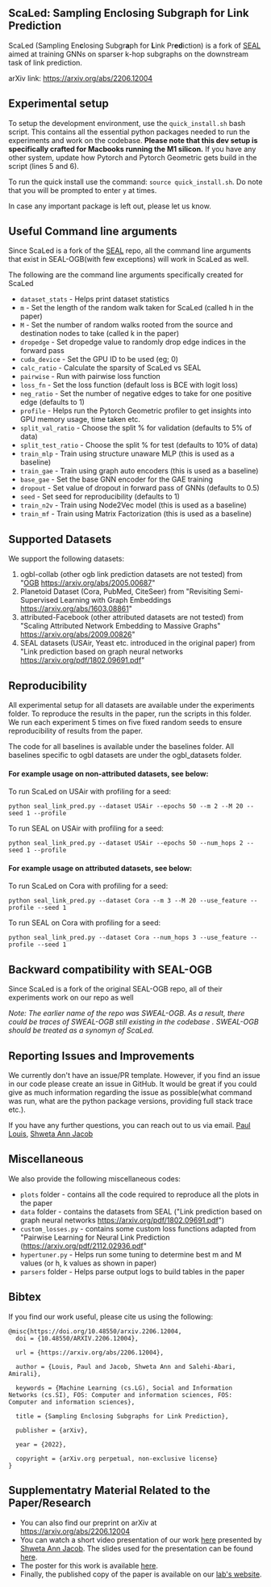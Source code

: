 ## ScaLed: Sampling En**c**losing Subgr**a**ph for **L**ink Pr**ed**iction

ScaLed (Sampling En**c**losing Subgr**a**ph for **L**ink Pr**ed**iction) is a fork of [SEAL](https://github.com/facebookresearch/SEAL_OGB) aimed at training GNNs on sparser k-hop subgraphs on the downstream task of link prediction.

arXiv link: https://arxiv.org/abs/2206.12004

## Experimental setup
To setup the development environment, use the `quick_install.sh` bash script. This contains all the essential python packages needed to run the experiments and work on the codebase. **Please note that this dev setup is specifically crafted for Macbooks running the M1 silicon.** If you have any other system, update how Pytorch and Pytorch Geometric gets build in the script (lines 5 and 6).  

To run the quick install use the command: `source quick_install.sh`. Do note that you will be prompted to enter `y` at times.

In case any important package is left out, please let us know. 

## Useful Command line arguments
Since ScaLed is a fork of the [SEAL](https://github.com/facebookresearch/SEAL_OGB) repo, all the command line arguments that exist in SEAL-OGB(with few exceptions) will work in ScaLed as well.

The following are the command line arguments specifically created for ScaLed

- `dataset_stats` - Helps print dataset statistics
- `m` - Set the length of the random walk taken for ScaLed (called h in the paper)
- `M` - Set the number of random walks rooted from the source and destination nodes to take (called k in the paper)
- `dropedge` - Set dropedge value to randomly drop edge indices in the forward pass
- `cuda_device` - Set the GPU ID to be used (eg; 0)
- `calc_ratio` - Calculate the sparsity of ScaLed vs SEAL
- `pairwise` - Run with pairwise loss function
- `loss_fn` - Set the loss function (default loss is BCE with logit loss)
- `neg_ratio` - Set the number of negative edges to take for one positive edge (defaults to 1)
- `profile` - Helps run the Pytorch Geometric profiler to get insights into GPU memory usage, time taken etc.
- `split_val_ratio` - Choose the split % for validation (defaults to 5% of data)
- `split_test_ratio` - Choose the split % for test (defaults to 10% of data)
- `train_mlp` - Train using structure unaware MLP (this is used as a baseline)
- `train_gae` - Train using graph auto encoders (this is used as a baseline) 
- `base_gae` - Set the base GNN encoder for the GAE training
- `dropout` - Set value of dropout in forward pass of GNNs (defaults to 0.5)
- `seed` - Set seed for reproducibility (defaults to 1)
- `train_n2v` - Train using Node2Vec model (this is used as a baseline)
- `train_mf` - Train using Matrix Factorization (this is used as a baseline)

## Supported Datasets
We support the following datasets:
1) ogbl-collab (other ogb link prediction datasets are not tested) from "[OGB](https://ogb.stanford.edu/) https://arxiv.org/abs/2005.00687"
2) Planetoid Dataset (Cora, PubMed, CiteSeer) from "Revisiting Semi-Supervised Learning with Graph Embeddings
    <https://arxiv.org/abs/1603.08861>"
3) attributed-Facebook (other attributed datasets are not tested) from "Scaling Attributed Network Embedding to Massive Graphs"
    <https://arxiv.org/abs/2009.00826>"
4) SEAL datasets (USAir, Yeast etc. introduced in the original paper) from "Link prediction based on graph neural networks https://arxiv.org/pdf/1802.09691.pdf"

## Reproducibility

All experimental setup for all datasets are available under the experiments folder. To reproduce the results in the paper, run the scripts in this folder. We run each experiment 5 times on five fixed random seeds to ensure reproducibility of results from the paper.

The code for all baselines is available under the baselines folder. All baselines specific to ogbl datasets are under the ogbl_datasets folder.

#### For example usage on non-attributed datasets, see below:


To run ScaLed on USAir with profiling for a seed:
```
python seal_link_pred.py --dataset USAir --epochs 50 --m 2 --M 20 --seed 1 --profile
 ```

To run SEAL on USAir with profiling for a seed:
```
python seal_link_pred.py --dataset USAir --epochs 50 --num_hops 2 --seed 1 --profile
 ```

#### For example usage on attributed datasets, see below:


To run ScaLed on Cora with profiling for a seed:
```
python seal_link_pred.py --dataset Cora --m 3 --M 20 --use_feature --profile --seed 1
 ```

To run SEAL on Cora with profiling for a seed:
```
python seal_link_pred.py --dataset Cora --num_hops 3 --use_feature --profile --seed 1
 ```

## Backward compatibility with SEAL-OGB

Since ScaLed is a fork of the original SEAL-OGB repo, all of their experiments work on our repo as well

*Note: The earlier name of the repo was SWEAL-OGB. As a result, there could be traces of SWEAL-OGB still existing in the codebase . SWEAL-OGB should be treated as a synomyn of ScaLed.*


## Reporting Issues and Improvements
We currently don't have an issue/PR template. However, if you find an issue in our code please create an issue in GitHub. It would be great if you could give as much information regarding the issue as possible(what command was run, what are the python package versions, providing full stack trace etc.).  

If you have any further questions, you can reach out to us via email.
[Paul Louis](mailto:paul.louis@ontariotechu.net), [Shweta Ann Jacob](mailto:shweta.jacob@ontariotechu.net)


## Miscellaneous

We also provide the following miscellaneous codes:
- `plots` folder - contains all the code required to reproduce all the plots in the paper
- `data` folder - contains the datasets from SEAL ("Link prediction based on graph neural networks https://arxiv.org/pdf/1802.09691.pdf")
- `custom_losses.py` - contains some custom loss functions adapted from "Pairwise Learning for Neural Link Prediction (https://arxiv.org/pdf/2112.02936.pdf"
- `hypertuner.py` - Helps run some tuning to determine best m and M values (or h, k values as shown in paper)
- `parsers` folder - Helps parse output logs to build tables in the paper

## Bibtex
If you find our work useful, please cite us using the following: 
```
@misc{https://doi.org/10.48550/arxiv.2206.12004,
  doi = {10.48550/ARXIV.2206.12004},
  
  url = {https://arxiv.org/abs/2206.12004},
  
  author = {Louis, Paul and Jacob, Shweta Ann and Salehi-Abari, Amirali},
  
  keywords = {Machine Learning (cs.LG), Social and Information Networks (cs.SI), FOS: Computer and information sciences, FOS: Computer and information sciences},
  
  title = {Sampling Enclosing Subgraphs for Link Prediction},
  
  publisher = {arXiv},
  
  year = {2022},
  
  copyright = {arXiv.org perpetual, non-exclusive license}
}

```

## Supplementatry Material Related to the Paper/Research
- You can also find our preprint on arXiv at https://arxiv.org/abs/2206.12004
- You can watch a short video presentation of our work [here](https://drive.google.com/file/d/1PIgmt5Rw-00_utx74zR91hTuOh9RoaRm/view?usp=sharing) presented by [Shweta Ann Jacob](https://shhs29.github.io/). The slides used for the presentation can be found [here](https://drive.google.com/file/d/1Jpwkcw4dq0ctld6dvkQNfwRhe22dY-H9/view?usp=sharing).
- The poster for this work is available [here](https://drive.google.com/file/d/1hkgEmnyWS6IicrS5EY9C3OQhN_5DzhR3/view?usp=sharing).
- Finally, the published copy of the paper is available on our [lab's website](https://www.sain.ca/publication/abariPDFS/CIKM22.pdf).
